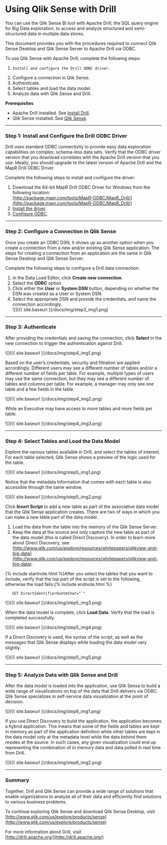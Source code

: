# Using Qlik Sense with Drill
You can use the Qlik Sense BI tool with Apache Drill, the SQL query engine for Big Data exploration, to access and analyze structured and semi-structured data in multiple data stores.  
 
This document provides you with the procedures required to connect Qlik Sense Desktop and Qlik Sense Server to Apache Drill via ODBC.

To use Qlik Sense with Apache Drill, complete the following steps:

1.     Install and configure the Drill ODBC driver.
2.	Configure a connection in Qlik Sense.
3.	Authenticate.
4.	Select tables and load the data model.
5.	Analyze data with Qlik Sense and Drill.  

**Prerequisites**  
 
*  Apache Drill installed. See [Install Drill]({{site.baseurl}}/docs/install-drill/).  
*  Qlik Sense installed. See [Qlik Sense](http://www.qlik.com/us/explore/products/sense).


----------


### Step 1: Install and Configure the Drill ODBC Driver 

Drill uses standard ODBC connectivity to provide easy data exploration capabilities on complex, schema-less data sets. Verify that the ODBC driver version that you download correlates with the Apache Drill version that you use. Ideally, you should upgrade to the latest version of Apache Drill and the MapR Drill ODBC Driver. 

Complete the following steps to install and configure the driver:

1. Download the 64-bit MapR Drill ODBC Driver for Windows from the following location:<br> [http://package.mapr.com/tools/MapR-ODBC/MapR_Drill/](http://package.mapr.com/tools/MapR-ODBC/MapR_Drill/)     
2. [Install the driver]({{site.baseurl}}/docs/installing-the-driver-on-windows). 
3. [Configure ODBC]({{site.baseurl}}/docs/configuring-odbc-on-windows).

----------


### Step 2: Configure a Connection in Qlik Sense  
Once you create an ODBC DSN, it shows up as another option when you create a connection from a new and/or existing Qlik Sense application. The steps for creating a connection from an application are the same in Qlik Sense Desktop and Qlik Sense Server. 
 
Complete the following steps to configure a Drill data connection: 

1. In the Data Load Editor, click **Create new connection**.
2. Select the **ODBC** option.
3. Click either the **User** or **System DSN** button, depending on whether the DSN was created as a User or System DSN.
4. Select the appropriate DSN and provide the credentials, and name the connection accordingly.  
![]({{ site.baseurl }}/docs/img/step3_img1.png)

----------  
### Step 3: Authenticate  
After providing the credentials and saving the connection, click **Select** in the new connection to trigger the authentication against Drill.  

![]({{ site.baseurl }}/docs/img/step4_img1.png)  

Based on the user’s credentials, security and filtration are applied accordingly. Different users may see a different number of tables and/or a different number of fields per table. For example, multiple types of users may use the same connection, but they may see a different number of tables and columns per table. For example, a manager may only see one table and a few fields in the table.    

![]({{ site.baseurl }}/docs/img/step4_img2.png)  

While an Executive may have access to more tables and more fields per table.  

![]({{ site.baseurl }}/docs/img/step4_img3.png)

----------  

### Step 4: Select Tables and Load the Data Model  

Explore the various tables available in Drill, and select the tables of interest. For each table selected, Qlik Sense shows a preview of the logic used for the table.  

![]({{ site.baseurl }}/docs/img/step5_img1.png)  

Notice that the metadata information that comes with each table is also accessible through the same window.  

![]({{ site.baseurl }}/docs/img/step5_img2.png)  

Click **Insert Script** to add a new table as part of the associative data model that the Qlik Sense application creates. There are two of ways in which you can make a new table part of the data model.

1. Load the data from the table into the memory of the Qlik Sense Server.  
2. Keep the data at the source and only capture the new table as part of the data model (this is called Direct Discovery). In order to learn more about Direct Discovery, see [http://www.qlik.com/us/explore/resources/whitepapers/qlikview-and-big-data](http://www.qlik.com/us/explore/resources/whitepapers/qlikview-and-big-data).  

{% include startnote.html %}After you select the tables that you want to include, verify that the top part of the script is set to the following, otherwise the load fails:{% include endnote.html %}  

       SET DirectIdentifierQuoteChar="`"   

![]({{ site.baseurl }}/docs/img/step5_img3.png) 

When the data model is complete, click **Load Data**. Verify that the load is completed successfully.  

![]({{ site.baseurl }}/docs/img/step5_img4.png)  

If a Direct Discovery is used, the syntax of the script, as well as the messages that Qlik Sense displays while loading the data model vary slightly.  

![]({{ site.baseurl }}/docs/img/step5_img5.png)  

----------  

### Step 5: Analyze Data with Qlik Sense and Drill  

After the data model is loaded into the application, use Qlik Sense to build a wide range of visualizations on top of the data that Drill delivers via ODBC. Qlik Sense specializes in self-service data visualization at the point of decision.  

![]({{ site.baseurl }}/docs/img/step6_img1.png)  

If you use Direct Discovery to build the application, the application becomes a hybrid application. This means that some of the fields and tables are kept in memory as part of the application definition while other tables are kept in the data model only at the metadata level while the data behind them resides at the source. In such cases, any given visualization could end up representing the combination of in memory data and data polled in real time from Drill.  

![]({{ site.baseurl }}/docs/img/step6_img2.png)
  
----------

### Summary 
Together, Drill and Qlik Sense can provide a wide range of solutions that enable organizations to analyze all of their data and efficiently find solutions to various business problems.
 
To continue exploring Qlik Sense and download Qlik Sense Desktop, visit   
[http://www.qlik.com/us/explore/products/sense](http://www.qlik.com/us/explore/products/sense)  

For more information about Drill, visit  
[http://drill.apache.org/](http://drill.apache.org/)


  

